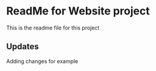 # ReadMe for Website project

This is the readme file for this project

## Updates

Adding changes for example
